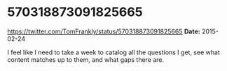 # 570318873091825665
https://twitter.com/TomFrankly/status/570318873091825665
**Date:** 2015-02-24

I feel like I need to take a week to catalog all the questions I get, see what content matches up to them, and what gaps there are.
